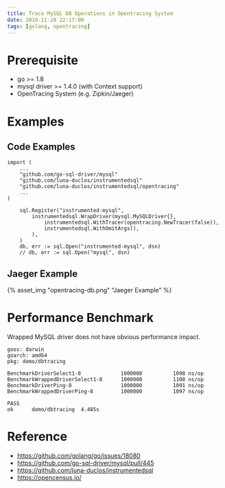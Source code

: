 ```yaml
---
title: Trace MySQL DB Operations in Opentracing System
date: 2018-11-28 22:17:00
tags: [golang, opentracing]
---
```


# Prerequisite

* go >= 1.8
* mysql driver >= 1.4.0 (with Context support)
* OpenTracing System (e.g. Zipkin/Jaeger)

# Examples

## Code Examples

```golang
import (
    ...
    "github.com/go-sql-driver/mysql"
    "github.com/luna-duclos/instrumentedsql"
    "github.com/luna-duclos/instrumentedsql/opentracing"
    ...
)

    sql.Register("instrumented-mysql",
		instrumentedsql.WrapDriver(mysql.MySQLDriver{},
			instrumentedsql.WithTracer(opentracing.NewTracer(false)),
			instrumentedsql.WithOmitArgs(),
		),
	)
    db, err := sql.Open("instrumented-mysql", dsn)
    // db, err := sql.Open("mysql", dsn)
```

## Jaeger Example

{% asset_img "opentracing-db.png" "Jaeger Example" %}

# Performance Benchmark

Wrapped MySQL driver does not have obvious performance impact.

```golang
goos: darwin
goarch: amd64
pkg: demo/dbtracing
 
BenchmarkDriverSelect1-8             1000000          1098 ns/op
BenchmarkWrappedDriverSelect1-8      1000000          1108 ns/op
BenchmarkDriverPing-8                1000000          1091 ns/op
BenchmarkWrappedDriverPing-8         1000000          1097 ns/op
 
PASS
ok      demo/dbtracing  4.485s
```

# Reference

* https://github.com/golang/go/issues/18080
* https://github.com/go-sql-driver/mysql/pull/445
* https://github.com/luna-duclos/instrumentedsql
* https://opencensus.io/
